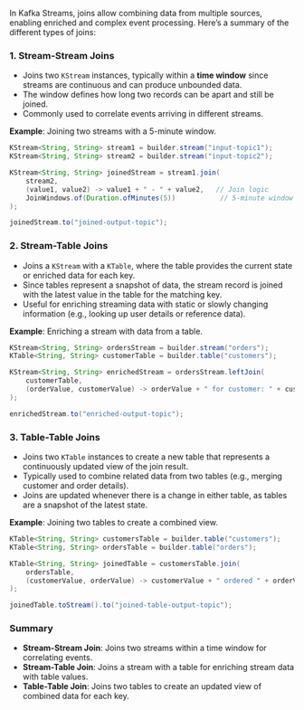 In Kafka Streams, joins allow combining data from multiple sources, enabling enriched and complex event processing. Here’s a summary of the different types of joins:

### 1. **Stream-Stream Joins**
   - Joins two `KStream` instances, typically within a **time window** since streams are continuous and can produce unbounded data.
   - The window defines how long two records can be apart and still be joined.
   - Commonly used to correlate events arriving in different streams.

   **Example**: Joining two streams with a 5-minute window.
   ```java
   KStream<String, String> stream1 = builder.stream("input-topic1");
   KStream<String, String> stream2 = builder.stream("input-topic2");

   KStream<String, String> joinedStream = stream1.join(
       stream2,
       (value1, value2) -> value1 + " - " + value2,   // Join logic
       JoinWindows.of(Duration.ofMinutes(5))           // 5-minute window
   );

   joinedStream.to("joined-output-topic");
   ```

### 2. **Stream-Table Joins**
   - Joins a `KStream` with a `KTable`, where the table provides the current state or enriched data for each key.
   - Since tables represent a snapshot of data, the stream record is joined with the latest value in the table for the matching key.
   - Useful for enriching streaming data with static or slowly changing information (e.g., looking up user details or reference data).

   **Example**: Enriching a stream with data from a table.
   ```java
   KStream<String, String> ordersStream = builder.stream("orders");
   KTable<String, String> customerTable = builder.table("customers");

   KStream<String, String> enrichedStream = ordersStream.leftJoin(
       customerTable,
       (orderValue, customerValue) -> orderValue + " for customer: " + customerValue
   );

   enrichedStream.to("enriched-output-topic");
   ```

### 3. **Table-Table Joins**
   - Joins two `KTable` instances to create a new table that represents a continuously updated view of the join result.
   - Typically used to combine related data from two tables (e.g., merging customer and order details).
   - Joins are updated whenever there is a change in either table, as tables are a snapshot of the latest state.

   **Example**: Joining two tables to create a combined view.
   ```java
   KTable<String, String> customersTable = builder.table("customers");
   KTable<String, String> ordersTable = builder.table("orders");

   KTable<String, String> joinedTable = customersTable.join(
       ordersTable,
       (customerValue, orderValue) -> customerValue + " ordered " + orderValue
   );

   joinedTable.toStream().to("joined-table-output-topic");
   ```

### Summary
- **Stream-Stream Join**: Joins two streams within a time window for correlating events.
- **Stream-Table Join**: Joins a stream with a table for enriching stream data with table values.
- **Table-Table Join**: Joins two tables to create an updated view of combined data for each key.